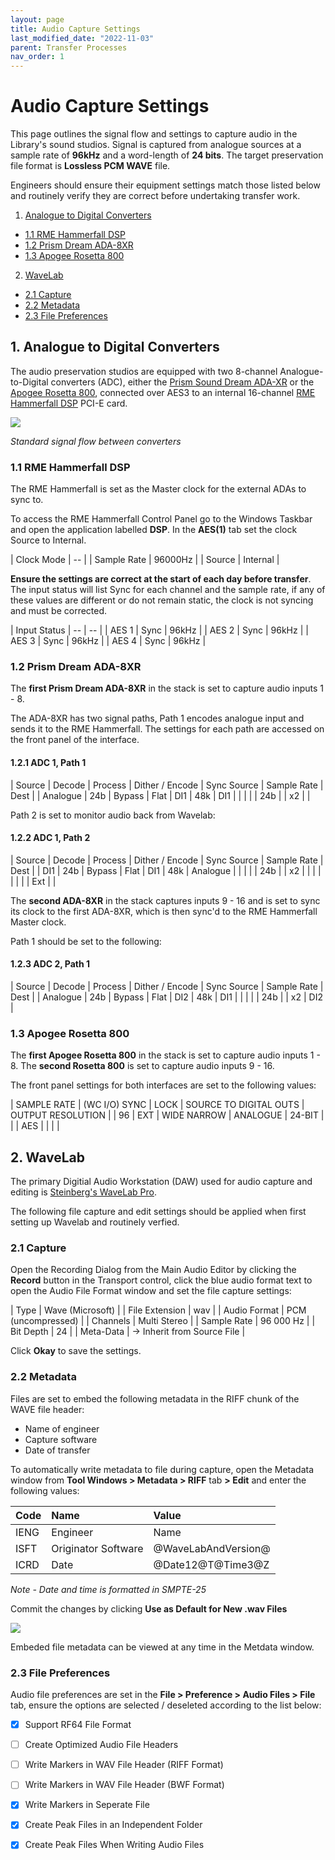 ```yaml
---
layout: page
title: Audio Capture Settings
last_modified_date: "2022-11-03"
parent: Transfer Processes
nav_order: 1
---
```

# Audio Capture Settings

This page outlines the signal flow and settings to capture audio in the Library's sound studios.  Signal is captured from analogue sources at a sample rate of **96kHz** and a word-length of **24 bits**.  The target preservation file format is **Lossless PCM WAVE** file.

Engineers should ensure their equipment settings match those listed below and routinely verify they are correct before undertaking transfer work.

1. [Analogue to Digital Converters](#1-analogue-to-digital-converters)
* [1.1 RME Hammerfall DSP](#11-rme-hammerfall-dsp)
* [1.2 Prism Dream ADA-8XR](#12-prism-dream-ada-8xr)
* [1.3 Apogee Rosetta 800](#13-apogee-rosetta-800)

2. [WaveLab](#2wavelab)
* [2.1 Capture](#21-capture)
* [2.2 Metadata](#22-metadata)
* [2.3 File Preferences](#23-file-preferences)

## 1. Analogue to Digital Converters
The audio preservation studios are equipped with two 8-channel Analogue-to-Digital converters (ADC), either the [Prism Sound Dream ADA-XR](https://beta.prismsound.com/products/ada-8xr/) or the [Apogee Rosetta 800](https://apogeedigital.com/pdf/rosetta800_usersguide.pdf), connected over AES3 to an internal 16-channel [RME Hammerfall DSP](/link/) PCI-E card.

<img src="{{ site.baseurl }}/assets/images/system_settings/1_ADC_diagram.png">

_Standard signal flow between converters_

### 1.1 RME Hammerfall DSP

The RME Hammerfall is set as the Master clock for the external ADAs to sync to.  

To access the RME Hammerfall Control Panel go to the Windows Taskbar and open the application labelled **DSP**.  In the **AES(1)** tab set the clock Source to Internal.

| Clock Mode | -- |
| Sample Rate | 96000Hz |
| Source | Internal |

**Ensure the settings are correct at the start of each day before transfer**.  The input status will list Sync for each channel and the sample rate, if any of these values are different or do not remain static, the clock is not syncing and must be corrected.

| Input Status | -- | -- |
| AES 1 | Sync | 96kHz |
| AES 2 | Sync | 96kHz |
| AES 3 | Sync | 96kHz |
| AES 4 | Sync | 96kHz |

### 1.2 Prism Dream ADA-8XR

The **first Prism Dream ADA-8XR** in the stack is set to capture audio inputs 1 - 8.  

The ADA-8XR has two signal paths, Path 1 encodes analogue input and sends it to the RME Hammerfall.  The settings for each path are accessed on the front panel of the interface.

#### 1.2.1 ADC 1, Path 1

| Source | Decode | Process | Dither / Encode | Sync Source | Sample Rate | Dest | 
| Analogue | 24b | Bypass | Flat | DI1 | 48k | DI1 |
| | | | 24b | | x2 | |

Path 2 is set to monitor audio back from Wavelab:

#### 1.2.2 ADC 1, Path 2

| Source | Decode | Process | Dither / Encode | Sync Source | Sample Rate | Dest | 
| DI1 | 24b | Bypass | Flat | DI1 | 48k | Analogue |
| | | | 24b | | x2 | |
| | | | | | Ext | |

The **second ADA-8XR** in the stack captures inputs 9 - 16 and is set to sync its clock to the first ADA-8XR, which is then sync'd to the RME Hammerfall Master clock. 

Path 1 should be set to the following:

#### 1.2.3 ADC 2, Path 1

| Source | Decode | Process | Dither / Encode | Sync Source | Sample Rate | Dest | 
| Analogue | 24b | Bypass | Flat | DI2 | 48k | DI1 |
| | | | 24b | | x2 | DI2 |

### 1.3 Apogee Rosetta 800

The **first Apogee Rosetta 800** in the stack is set to capture audio inputs 1 - 8.  The **second Rosetta 800** is set to capture audio inputs 9 - 16.

The front panel settings for both interfaces are set to the following values: 

| SAMPLE RATE | (WC I/O) SYNC | LOCK | SOURCE TO DIGITAL OUTS | OUTPUT RESOLUTION |
| 96 | EXT | WIDE NARROW | ANALOGUE | 24-BIT |
| | AES | | | |

## 2. WaveLab

The primary Digitial Audio Workstation (DAW) used for audio capture and editing is [Steinberg's WaveLab Pro](https://www.steinberg.net/wavelab/).  

The following file capture and edit settings should be applied when first setting up Wavelab and routinely verfied.

### 2.1 Capture

Open the Recording Dialog from the Main Audio Editor by clicking the **Record** button in the Transport control, click the blue audio format text to open the Audio File Format window and set the file capture settings:

| Type | Wave (Microsoft) |
| File Extension | wav |
| Audio Format | PCM (uncompressed) |
| Channels | Multi Stereo |
| Sample Rate | 96 000 Hz |
| Bit Depth | 24 |
| Meta-Data | -> Inherit from Source File |

Click **Okay** to save the settings.

### 2.2 Metadata

Files are set to embed the following metadata in the RIFF chunk of the WAVE file header:

* Name of engineer
* Capture software
* Date of transfer

To automatically write metadata to file during capture, open the Metadata window from **Tool Windows > Metadata >  RIFF** tab **> Edit** and enter the following values:

| Code | Name | Value |
| :--- | :--- | :--- |
| IENG | Engineer | Name |
| ISFT | Originator Software | @WaveLabAndVersion@ |
| ICRD | Date | @Date12@T@Time3@Z |

_Note - Date and time is formatted in SMPTE-25_

Commit the changes by clicking **Use as Default for New .wav Files**

<img src="{{ site.baseurl }}/assets/images/system_settings/2_embeded_metdata.PNG">

Embeded file metadata can be viewed at any time in the Metdata window.

### 2.3 File Preferences

Audio file preferences are set in the **File > Preference > Audio Files > File** tab, ensure the options are selected / deseleted according to the list below:

- [x] Support RF64 File Format
- [ ] Create Optimized Audio File Headers
- [ ] Write Markers in WAV File Header (RIFF Format)
- [ ] Write Markers in WAV File Header (BWF Format)
- [x] Write Markers in Seperate File
- [x] Create Peak Files in an Independent Folder
- [x] Create Peak Files When Writing Audio Files




